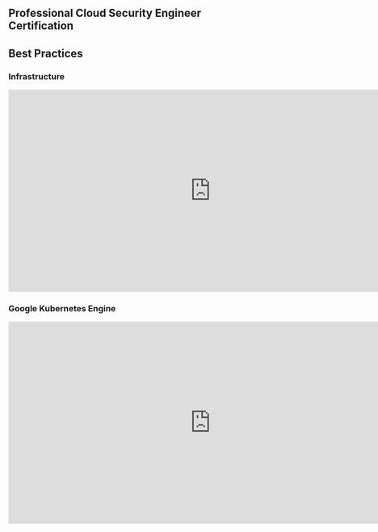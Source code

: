 ## Professional Cloud Security Engineer Certification

## Best Practices

### Infrastructure

<iframe width="800" height="400"
src="https://www.youtube.com/embed/ZQHoC0cR6Qw"
frameborder="0"
allow="accelerometer; autoplay; encrypted-media; gyroscope; picture-in-picture"
allowfullscreen></iframe>

### Google Kubernetes Engine

<iframe width="800" height="400"
src="https://www.youtube.com/embed/bFvFT-skKSs"
frameborder="0"
allow="accelerometer; autoplay; encrypted-media; gyroscope; picture-in-picture"
allowfullscreen></iframe>
